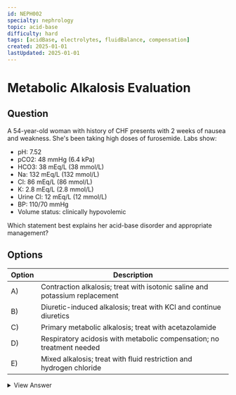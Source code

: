 ```yaml
---
id: NEPH002
specialty: nephrology
topic: acid-base
difficulty: hard
tags: [acidBase, electrolytes, fluidBalance, compensation]
created: 2025-01-01
lastUpdated: 2025-01-01
---
```


# Metabolic Alkalosis Evaluation

## Question
A 54-year-old woman with history of CHF presents with 2 weeks of nausea and weakness. She's been taking high doses of furosemide. Labs show:

- pH: 7.52
- pCO2: 48 mmHg (6.4 kPa)
- HCO3: 38 mEq/L (38 mmol/L)
- Na: 132 mEq/L (132 mmol/L)
- Cl: 86 mEq/L (86 mmol/L)
- K: 2.8 mEq/L (2.8 mmol/L)
- Urine Cl: 12 mEq/L (12 mmol/L)
- BP: 110/70 mmHg
- Volume status: clinically hypovolemic

Which statement best explains her acid-base disorder and appropriate management?

## Options
| Option | Description |
|--------|-------------|
| A)     | Contraction alkalosis; treat with isotonic saline and potassium replacement |
| B)     | Diuretic-induced alkalosis; treat with KCl and continue diuretics |
| C)     | Primary metabolic alkalosis; treat with acetazolamide |
| D)     | Respiratory acidosis with metabolic compensation; no treatment needed |
| E)     | Mixed alkalosis; treat with fluid restriction and hydrogen chloride |

<details>
<summary>View Answer</summary>

## Correct Answer
A

## Explanation
This case represents chloride-responsive (saline-responsive) metabolic alkalosis:

1. Key diagnostic findings:
   - Elevated pH and HCO3 confirm metabolic alkalosis
   - Low urine Cl (<20 mEq/L) suggests chloride-responsive state
   - Hypokalemia and hypovolemia from diuretic use
   - Appropriate respiratory compensation (expected pCO2 = 0.7 × HCO3 + 20 ± 5)

2. Pathophysiology:
   - Volume contraction from furosemide leads to:
     * Increased bicarbonate reabsorption
     * Enhanced K+ and H+ exchange
     * Chloride depletion maintaining alkalosis

3. Management principles:
   - Volume repletion with NaCl restores chloride
   - K+ replacement essential for recovery
   - Underlying CHF needs careful monitoring
   - Diuretic adjustment may be needed

## References
- NEJM 2014: "Metabolic Alkalosis"
- JASN 2012: "Approach to the Patient with Metabolic Alkalosis"
- Kidney Int 2011: "Pathophysiology of Metabolic Alkalosis"
</details>

